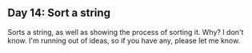 ## Day 14: Sort a string
Sorts a string, as well as showing the process of sorting it. Why? I don't know. I'm running out of ideas, so if you have any, please let me know.